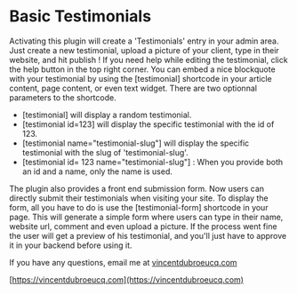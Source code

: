 # Basic Testimonials

Activating this plugin will create a 'Testimonials' entry in your admin area. Just create a new testimonial, upload a picture of your client, type in their website, and hit publish !
If you need help while editing the testimonial, click the help button in the top right corner.
You can embed a nice blockquote with your testimonial by using the [testimonial] shortcode in your article content, page content, or even text widget.
There are two optionnal parameters to the shortcode.

* [testimonial] will display a random testimonial.
* [testimonial id=123] will display the specific testimonial with the id of 123.
* [testimonial name="testimonial-slug"] will display the specific testimonial with the slug of 'testimonial-slug'.
* [testimonial id= 123 name="testimonial-slug"] : When you provide both an id and a name, only the name is used.

The plugin also provides a front end submission form. Now users can directly submit their testimonials when visiting your site.
To display the form, all you have to do is use the [testimonial-form] shortcode in your page. 
This will generate a simple form where users can type in their name, website url, comment and even upload a picture.
If the process went fine the user will get a preview of his testimonial, and you'll just have to approve it in your backend before using it.

If you have any questions, email me at [vincentdubroeucq.com](https://vincentdubroeucq.com/contact/ "Contact")

[https://vincentdubroeucq.com](https://vincentdubroeucq.com)
